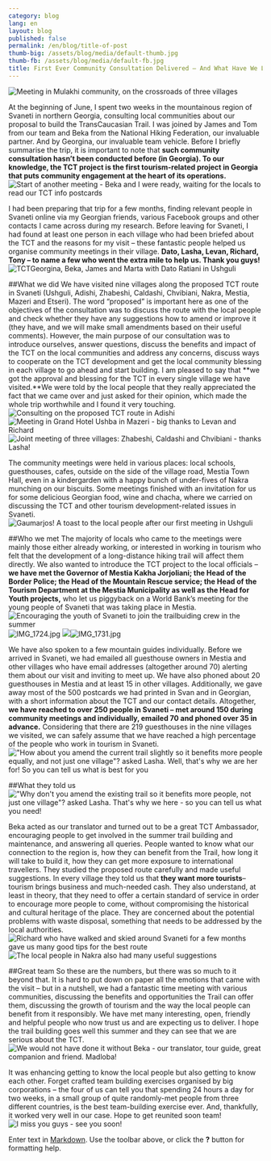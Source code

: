 ```yaml
---
category: blog
lang: en
layout: blog
published: false
permalink: /en/blog/title-of-post
thumb-big: /assets/blog/media/default-thumb.jpg
thumb-fb: /assets/blog/media/default-fb.jpg
title: First Ever Community Consultation Delivered – And What Have We Learnt?
---
```

![Meeting in Mulakhi community, on the crossroads of three villages]({{site.baseurl}}/assets/blog/media/lasha%20mulahi%20meeting.jpg)

At the beginning of June, I spent two weeks in the mountainous region of Svaneti in northern Georgia, consulting local communities about our proposal to build the TransCaucasian Trail. I was joined by James and Tom from our team and Beka from the National Hiking Federation, our invaluable partner. And by Georgina, our invaluable team vehicle. Before I briefly summarise the trip, it is important to note that **such community consultation hasn’t been conducted before (in Georgia). To our knowledge, the TCT project is the first tourism-related project in Georgia that puts community engagement at the heart of its operations.**
![Start of another meeting - Beka and I were ready, waiting for the locals to read our TCT info postcards]({{site.baseurl}}/assets/blog/media/mulakhi%20beka%20from%20the%20back.jpg)

I had been preparing that trip for a few months, finding relevant people in Svaneti online via my Georgian friends, various Facebook groups and other contacts I came across during my research. Before leaving for Svaneti, I had found at least one person in each village who had been briefed about the TCT and the reasons for my visit – these fantastic people helped us organise community meetings in their village. **Dato, Lasha, Levan, Richard, Tony – to name a few who went the extra mile to help us. Thank you guys!**
![TCTGeorgina, Beka, James and Marta with Dato Ratiani in Ushguli]({{site.baseurl}}/assets/blog/media/georgina%20and%20the%20team.jpg)

##What we did 
We have visited nine villages along the proposed TCT route in Svaneti (Ushguli, Adishi, Zhabeshi, Caldashi, Chvibiani, Nakra, Mestia, Mazeri and Etseri). The word “proposed” is important here as one of the objectives of the consultation was to discuss the route with the local people and check whether they have any suggestions how to amend or improve it (they have, and we will make small amendments based on their useful comments).  However, the main purpose of our consultation was to introduce ourselves, answer questions, discuss the benefits and impact of the TCT on the local communities and address any concerns, discuss ways to cooperate on the TCT development and get the local community blessing in each village to go ahead and start building. I am pleased to say that **we got the approval and blessing for the TCT in every single village we have visited.**We were told by the local people that they really appreciated the fact that we came over and just asked for their opinion, which made the whole trip worthwhile and I found it very touching. 
![Consulting on the proposed TCT route in Adishi]({{site.baseurl}}/assets/blog/media/adishi%20map.jpg)
![Meeting in Grand Hotel Ushba in Mazeri - big thanks to Levan and Richard]({{site.baseurl}}/assets/blog/media/mazeri%20meeting%20bekas%20back.jpg)
![Joint meeting of three villages: Zhabeshi, Caldashi and Chvibiani - thanks Lasha!]({{site.baseurl}}/assets/blog/media/mulakhi%20many%20mwn.jpg)

The community meetings were held in various places: local schools, guesthouses, cafes, outside on the side of the village road, Mestia Town Hall, even in a kindergarden with a happy bunch of under-fives of Nakra munching on our biscuits. Some meetings finished with an invitation for us for some delicious Georgian food, wine and chacha, where we carried on discussing the TCT and other tourism development-related issues in Svaneti. 
![Gaumarjos! A toast to the local people after our first meeting in Ushguli]({{site.baseurl}}/assets/blog/media/marta%20chacha.jpg)

##Who we met
The majority of locals who came to the meetings were mainly those either already working, or interested in working in tourism who felt that the development of a long-distance hiking trail will affect them directly. We also wanted to introduce the TCT project to the local officials – **we have met the Governor of Mestia Kakha Jorjoliani; the Head of the Border Police; the Head of the Mountain Rescue service; the Head of the Tourism Department at the Mestia Municipality as well as the Head for Youth projects,** who let us piggyback on a World Bank’s meeting for the young people of Svaneti that was taking place in Mestia. 
![Encouraging the youth of Svaneti to join the trailbuiding crew in the summer]({{site.baseurl}}/assets/blog/media/IMG_1724.jpg)![IMG_1724.jpg]({{site.baseurl}}/assets/blog/media/IMG_1724.jpg)
![]({{site.baseurl}}/assets/blog/media/IMG_1731.jpg)![IMG_1731.jpg]({{site.baseurl}}/assets/blog/media/IMG_1731.jpg)

We have also spoken to a few mountain guides individually. Before we arrived in Svaneti, we had emailed all guesthouse owners in Mestia and other villages who have email addresses (altogether around 70) alerting them about our visit and inviting to meet up. We have also phoned about 20 guesthouses in Mestia and at least 15 in other villages. Additionally, we gave away most of the 500 postcards we had printed in Svan and in Georgian, with a short information about the TCT and our contact details. Altogether, **we have reached to over 250 people in Svaneti – met around 150 during community meetings and individually, emailed 70 and phoned over 35 in advance.** Considering that there are 219 guesthouses in the nine villages we visited, we can safely assume that we have reached a high percentage of the people who work in tourism in Svaneti. 
!["How about you amend the current trail slightly so it benefits more people equally, and not just one village"? asked Lasha. Well, that's why we are her for! So you can tell us what is best for you]({{site.baseurl}}/assets/blog/media/lasha%20and%20map%20and%20beka.jpg)

##What they told us
!["Why don't you amend the existing trail so it benefits more people, not just one village"? asked Lasha. That's why we here - so you can tell us what you need!]({{site.baseurl}}/assets/blog/media/lasha%20and%20map%20and%20beka.jpg)

Beka acted as our translator and turned out to be a great TCT Ambassador, encouraging people to get involved in the summer trail building and maintenance, and answering all queries. People wanted to know what our connection to the region is, how they can benefit from the Trail, how long it will take to build it, how they can get more exposure to international travellers. They studied the proposed route carefully and made useful suggestions. In every village they told us that **they want more tourists**– tourism brings business and much-needed cash. They also understand, at least in theory, that they need to offer a certain standard of service in order to encourage more people to come, without compromising the historical and cultural heritage of the place. They are concerned about the potential problems with waste disposal, something that needs to be addressed by the local authorities. 
![Richard who have walked and skied around Svaneti for a few months gave us many good tips for the best route]({{site.baseurl}}/assets/blog/media/image.jpeg)
![The local people in Nakra also had many useful suggestions]({{site.baseurl}}/assets/blog/media/nakra%20.jpg)

##Great team 
So these are the numbers, but there was so much to it beyond that. It is hard to put down on paper all the emotions that came with the visit – but in a nutshell, we had a fantastic time meeting with various communities, discussing the benefits and opportunities the Trail can offer them, discussing the growth of tourism and the way the local people can benefit from it responsibly. We have met many interesting, open, friendly and helpful people who now trust us and are expecting us to deliver. I hope the trail building goes well this summer and they can see that we are serious about the TCT. 
![We would not have done it without Beka - our translator, tour guide, great companion and friend. Madloba!]({{site.baseurl}}/assets/blog/media/beka%20svan%20tower.jpg)

It was enhancing getting to know the local people but also getting to know each other. Forget crafted team building exercises organised by big corporations – the four of us can tell you that spending 24 hours a day for two weeks, in a small group of quite randomly-met people from three different countries, is the best team-building exercise ever. And, thankfully, it worked very well in our case. Hope to get reunited soon team!
![I miss you guys - see you soon!]({{site.baseurl}}/assets/blog/media/team%20before%20Tom%20goes.jpg)


Enter text in [Markdown](http://daringfireball.net/projects/markdown/). Use the toolbar above, or click the **?** button for formatting help.
